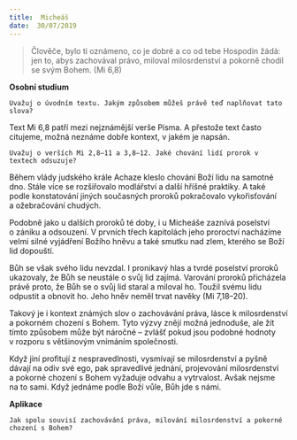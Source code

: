 ```yaml
---
title:  Micheáš
date:  30/07/2019
---
```


> <p></p>
> Člověče, bylo ti oznámeno, co je dobré a co od tebe Hospodin žádá: jen to, abys zachovával právo, miloval milosrdenství a pokorně chodil se svým Bohem. (Mi 6,8)

**Osobní studium**

`Uvažuj o úvodním textu. Jakým způsobem můžeš právě teď naplňovat tato slova?`

Text Mi 6,8 patří mezi nejznámější verše Písma. A přestože text často citujeme, možná neznáme dobře kontext, v jakém je napsán.

`Uvažuj o verších Mi 2,8–11 a 3,8–12. Jaké chování lidí prorok v textech odsuzuje?`

Během vlády judského krále Achaze kleslo chování Boží lidu na samotné dno. Stále více se rozšiřovalo modlářství a další hříšné praktiky. A také podle konstatování jiných současných proroků pokračovalo vykořisťování a ožebračování chudých.

Podobně jako u dalších proroků té doby, i u Micheáše zaznívá poselství o zániku a odsouzení. V prvních třech kapitolách jeho proroctví nacházíme velmi silné vyjádření Božího hněvu a také smutku nad zlem, kterého se Boží lid dopouští.

Bůh se však svého lidu nevzdal. I pronikavý hlas a tvrdé poselství proroků ukazovaly, že Bůh se neustále o svůj lid zajímá. Varování proroků přicházela právě proto, že Bůh se o svůj lid staral a miloval ho. Toužil svému lidu odpustit a obnovit ho. Jeho hněv neměl trvat navěky (Mi 7,18–20).

Takový je i kontext známých slov o zachovávání práva, lásce k milosrdenství a pokorném chození s Bohem. Tyto výzvy znějí možná jednoduše, ale žít tímto způsobem může být náročné – zvlášť pokud jsou podobné hodnoty v rozporu s většinovým vnímáním společnosti.

Když jiní profitují z nespravedlnosti, vysmívají se milosrdenství a pyšně dávají na odiv své ego, pak spravedlivé jednání, projevování milosrdenství a pokorné chození s Bohem vyžaduje odvahu a vytrvalost. Avšak nejsme na to sami. Když jednáme podle Boží vůle, Bůh jde s námi.

**Aplikace**

`Jak spolu souvisí zachovávání práva, milování milosrdenství a pokorné chození s Bohem?`